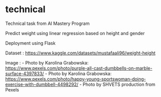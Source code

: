 # technical
Technical task from AI Mastery Program


Predict weight using linear regression based on height and gender


Deployment using Flask

Dataset : https://www.kaggle.com/datasets/mustafaali96/weight-height


Image   : - Photo by Karolina Grabowska: https://www.pexels.com/photo/purple-all-cast-dumbbells-on-marble-surface-4397833/
          - Photo by Karolina Grabowska: https://www.pexels.com/photo/happy-young-sportswoman-doing-exercise-with-dumbbell-4498292/
          - Photo by SHVETS production from Pexels
